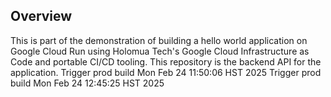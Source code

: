 ## Overview
This is part of the demonstration of building a hello world application on Google Cloud Run using Holomua Tech's Google Cloud Infrastructure as Code and portable CI/CD tooling.  This repository is the backend API for the application.
Trigger prod build Mon Feb 24 11:50:06 HST 2025
Trigger prod build Mon Feb 24 12:45:25 HST 2025

